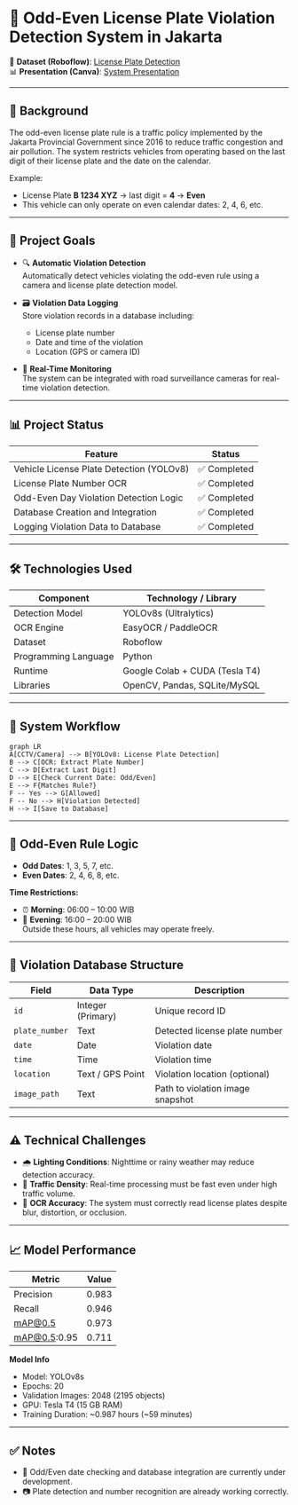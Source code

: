 # 🚗 Odd-Even License Plate Violation Detection System in Jakarta

🔗 **Dataset (Roboflow)**: [License Plate Detection](https://universe.roboflow.com/smartproject/deteksi-lisensi-plat)  
📊 **Presentation (Canva)**: [System Presentation](https://www.canva.com/design/DAGmFxCjSLA/lAMJdL2S9gwEHipRu3azxA/edit?utm_content=DAGmFxCjSLA&utm_campaign=designshare&utm_medium=link2&utm_source=sharebutton)

---

## 📌 Background

The odd-even license plate rule is a traffic policy implemented by the Jakarta Provincial Government since 2016 to reduce traffic congestion and air pollution. The system restricts vehicles from operating based on the last digit of their license plate and the date on the calendar.

Example:  
- License Plate **B 1234 XYZ** → last digit = **4** → **Even**  
- This vehicle can only operate on even calendar dates: 2, 4, 6, etc.

---

## 🎯 Project Goals

- 🔍 **Automatic Violation Detection**  
  Automatically detect vehicles violating the odd-even rule using a camera and license plate detection model.

- 🗃 **Violation Data Logging**  
  Store violation records in a database including:
  - License plate number
  - Date and time of the violation
  - Location (GPS or camera ID)

- 📡 **Real-Time Monitoring**  
  The system can be integrated with road surveillance cameras for real-time violation detection.

---

## 📊 Project Status

| Feature                                      | Status        |
|---------------------------------------------|---------------|
| Vehicle License Plate Detection (YOLOv8)    | ✅ Completed   |
| License Plate Number OCR                    | ✅ Completed   |
| Odd-Even Day Violation Detection Logic      | ✅ Completed   |
| Database Creation and Integration           | ✅ Completed   |
| Logging Violation Data to Database          | ✅ Completed   |

---

## 🛠️ Technologies Used

| Component            | Technology / Library         |
|----------------------|------------------------------|
| Detection Model      | YOLOv8s (Ultralytics)         |
| OCR Engine           | EasyOCR / PaddleOCR           |
| Dataset              | Roboflow                      |
| Programming Language | Python                        |
| Runtime              | Google Colab + CUDA (Tesla T4)|
| Libraries            | OpenCV, Pandas, SQLite/MySQL  |

---

## 🔄 System Workflow

```mermaid
graph LR
A[CCTV/Camera] --> B[YOLOv8: License Plate Detection]
B --> C[OCR: Extract Plate Number]
C --> D[Extract Last Digit]
D --> E[Check Current Date: Odd/Even]
E --> F{Matches Rule?}
F -- Yes --> G[Allowed]
F -- No --> H[Violation Detected]
H --> I[Save to Database]
```

---

## 📅 Odd-Even Rule Logic

- **Odd Dates**: 1, 3, 5, 7, etc.  
- **Even Dates**: 2, 4, 6, 8, etc.

**Time Restrictions:**  
- ⏰ **Morning**: 06:00 – 10:00 WIB  
- 🌇 **Evening**: 16:00 – 20:00 WIB  
Outside these hours, all vehicles may operate freely.

---

## 🧾 Violation Database Structure

| Field           | Data Type         | Description                       |
|------------------|--------------------|-----------------------------------|
| `id`             | Integer (Primary)  | Unique record ID                  |
| `plate_number`   | Text               | Detected license plate number     |
| `date`           | Date               | Violation date                    |
| `time`           | Time               | Violation time                    |
| `location`       | Text / GPS Point   | Violation location (optional)     |
| `image_path`     | Text               | Path to violation image snapshot  |

---

## ⚠️ Technical Challenges

- 🌧 **Lighting Conditions**: Nighttime or rainy weather may reduce detection accuracy.
- 🚗 **Traffic Density**: Real-time processing must be fast even under high traffic volume.
- 🔎 **OCR Accuracy**: The system must correctly read license plates despite blur, distortion, or occlusion.

---

## 📈 Model Performance

| Metric       | Value     |
|--------------|-----------|
| Precision    | 0.983     |
| Recall       | 0.946     |
| mAP@0.5      | 0.973     |
| mAP@0.5:0.95 | 0.711     |

**Model Info**  
- Model: YOLOv8s  
- Epochs: 20  
- Validation Images: 2048 (2195 objects)  
- GPU: Tesla T4 (15 GB RAM)  
- Training Duration: ~0.987 hours (~59 minutes)

---

## ✅ Notes

- 🚧 Odd/Even date checking and database integration are currently under development.
- 📷 Plate detection and number recognition are already working correctly.
